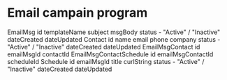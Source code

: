 # Email campain program

EmailMsg
  id
  templateName
  subject
  msgBody
  status - "Active" / "Inactive"
  dateCreated
  dateUpdated
Contact
  id
  name
  email
  phone
  company
  status - "Active" / "Inactive"
  dateCreated
  dateUpdated
EmailMsgContact
  id
  emailMsgId
  contactId
EmailMsgContactSchedule
  id
  emailMsgContactId
  scheduleId
Schedule
  id
  emailMsgId
  title
  curlString
  status - "Active" / "Inactive"
  dateCreated
  dateUpdated
